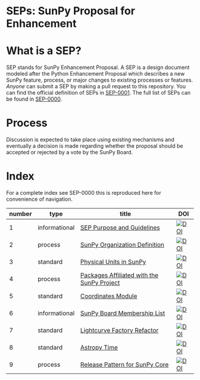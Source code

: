 # SEPs: SunPy Proposal for Enhancement

# What is a SEP?
SEP stands for SunPy Enhancement Proposal. A SEP is a design document modeled
after the Python Enhancement Proposal which describes a new SunPy feature,
process, or major changes to existing processes or features. *Anyone* can
submit a SEP by making a pull request to this repository. You can find the
official definition of SEPs in [SEP-0001](./SEP-0001.md).
The full list of SEPs can be found in [SEP-0000](./SEP-0000.md).

# Process
Discussion is expected to take place using existing mechanisms and eventually
a decision is made regarding whether the proposal should be accepted or rejected
by a vote by the SunPy Board.


# Index

For a complete index see SEP-0000 this is reproduced here for convenience of navigation.

| number | type          | title                                       | DOI |
|--------|---------------|---------------------------------------------|-----|
|      1 | informational | [SEP Purpose and Guidelines](./SEP-0001.md) | [![DOI](https://zenodo.org/badge/DOI/10.5281/zenodo.3261403.svg)](https://doi.org/10.5281/zenodo.3261403) |
|      2 | process       | [SunPy Organization Definition](./SEP-0002.md) | [![DOI](https://zenodo.org/badge/DOI/10.5281/zenodo.3261663.svg)](https://doi.org/10.5281/zenodo.3261663) |       
|      3 | standard      | [Physical Units in SunPy](./SEP-0003.md) |  [![DOI](https://zenodo.org/badge/DOI/10.5281/zenodo.3261707.svg)](https://doi.org/10.5281/zenodo.3261707) |           
|      4 | process       | [Packages Affiliated with the SunPy Project](./SEP-0004.md) | [![DOI](https://zenodo.org/badge/DOI/10.5281/zenodo.3261752.svg)](https://doi.org/10.5281/zenodo.3261752) |
|      5 | standard      | [Coordinates Module](./SEP-0005.md) | [![DOI](https://zenodo.org/badge/DOI/10.5281/zenodo.3261768.svg)](https://doi.org/10.5281/zenodo.3261768) |
|      6 | informational | [SunPy Board Membership List](./SEP-0006.md) | [![DOI](https://zenodo.org/badge/DOI/10.5281/zenodo.3261786.svg)](https://doi.org/10.5281/zenodo.3261786) |
|      7 | standard      | [Lightcurve Factory Refactor](./SEP-0007.md) | [![DOI](https://zenodo.org/badge/DOI/10.5281/zenodo.3261788.svg)](https://doi.org/10.5281/zenodo.3261788) |          
|      8 | standard      | [Astropy Time](./SEP-0008.md) | [![DOI](https://zenodo.org/badge/DOI/10.5281/zenodo.3261794.svg)](https://doi.org/10.5281/zenodo.3261794) |
|      9 | process       | [Release Pattern for SunPy Core](./SEP-0009.md) | [![DOI](https://zenodo.org/badge/DOI/10.5281/zenodo.3261800.svg)](https://doi.org/10.5281/zenodo.3261800) | 
